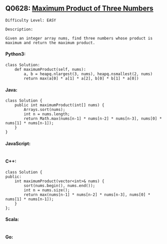 ## Q0628: [Maximum Product of Three Numbers](https://leetcode.com/problems/maximum-product-of-three-numbers/)

```
Difficulty Level: EASY
```

```
Description:

Given an integer array nums, find three numbers whose product is maximum and return the maximum product.
```

#### Python3:

```
class Solution:
    def maximumProduct(self, nums):
        a, b = heapq.nlargest(3, nums), heapq.nsmallest(2, nums)
        return max(a[0] * a[1] * a[2], b[0] * b[1] * a[0])
```

#### Java:

```
class Solution {
    public int maximumProduct(int[] nums) {
        Arrays.sort(nums);
        int n = nums.length;
        return Math.max(nums[n-1] * nums[n-2] * nums[n-3], nums[0] * nums[1] * nums[n-1]);
    }
}
```

#### JavaScript:

```

```

#### C++:

```
class Solution {
public:
    int maximumProduct(vector<int>& nums) {
        sort(nums.begin(), nums.end());
        int n = nums.size();
        return max(nums[n-1] * nums[n-2] * nums[n-3], nums[0] * nums[1] * nums[n-1]);
    }
};
```

#### Scala:

```

```

#### Go:

```

```